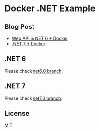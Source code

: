 # Docker .NET Example

## Blog Post

* [Web API in NET 6 + Docker](https://dev.to/berviantoleo/web-api-in-net-6-docker-41d5)
* [.NET 7 + Docker](https://dev.to/berviantoleo/net-7-docker-8o1)

## .NET 6

Please check [net6.0 branch](https://github.com/bervProject/docker-net-example/tree/net6.0).

## .NET 7

Please check [net7.0 branch](https://github.com/bervProject/docker-net-example/tree/net7.0).

## License

MIT

